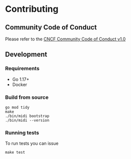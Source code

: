 # Contributing

## Community Code of Conduct

Please refer to the [CNCF Community Code of Conduct v1.0](https://github.com/cncf/foundation/blob/main/code-of-conduct.md)

## Development

### Requirements

- Go 1.17+
- Docker

### Build from source

```
go mod tidy
make
./bin/midi bootstrap
./bin/midi --version
```

### Running tests

To run tests you can issue

```
make test
```
